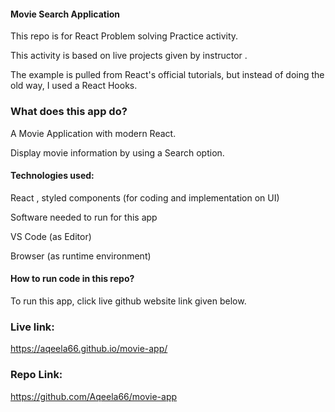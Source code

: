 #### Movie Search Application

This repo is for React Problem solving Practice activity.

This activity is based on live projects given by instructor .

The example is pulled from React's official tutorials, but instead of doing the old way, I used a React Hooks.

###  What does this app do?

A Movie Application with modern React.

Display movie information by using a Search option.

#### Technologies used:

React , styled components (for coding and implementation on UI)

Software needed to run for this app

VS Code (as Editor)

Browser (as runtime environment)

#### How to run code in this repo?

To run this app, click live github website link given below.


### Live link:
https://aqeela66.github.io/movie-app/

### Repo Link:

 https://github.com/Aqeela66/movie-app